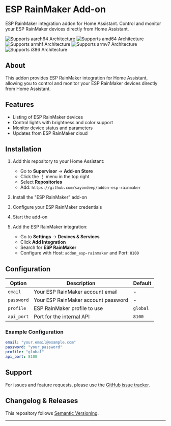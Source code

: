 # ESP RainMaker Add-on

ESP RainMaker integration addon for Home Assistant. Control and monitor your ESP RainMaker devices directly from Home Assistant.

![Supports aarch64 Architecture][aarch64-shield]
![Supports amd64 Architecture][amd64-shield]
![Supports armhf Architecture][armhf-shield]
![Supports armv7 Architecture][armv7-shield]
![Supports i386 Architecture][i386-shield]

## About

This addon provides ESP RainMaker integration for Home Assistant, allowing you to control and monitor your ESP RainMaker devices directly from Home Assistant.

## Features

- Listing of ESP RainMaker devices
- Control lights with brightness and color support
- Monitor device status and parameters
- Updates from ESP RainMaker cloud

## Installation

1. Add this repository to your Home Assistant:
   - Go to **Supervisor** → **Add-on Store**
   - Click the **⋮** menu in the top right
   - Select **Repositories**
   - Add: `https://github.com/sayondeep/addon-esp-rainmaker`

2. Install the "ESP RainMaker" add-on

3. Configure your ESP RainMaker credentials

4. Start the add-on

5. Add the ESP RainMaker integration:
   - Go to **Settings** → **Devices & Services**
   - Click **Add Integration**
   - Search for **ESP RainMaker**
   - Configure with Host: `addon_esp-rainmaker` and Port: `8100`

## Configuration

| Option | Description | Default |
|--------|-------------|---------|
| `email` | Your ESP RainMaker account email | - |
| `password` | Your ESP RainMaker account password | - |
| `profile` | ESP RainMaker profile to use | `global` |
| `api_port` | Port for the internal API | `8100` |

### Example Configuration

```yaml
email: "your.email@example.com"
password: "your_password"
profile: "global"
api_port: 8100
```

## Support

For issues and feature requests, please use the [GitHub issue tracker](https://github.com/sayondeep/addon-esp-rainmaker/issues).

## Changelog & Releases

This repository follows [Semantic Versioning](https://semver.org/spec/v2.0.0.html).

---

[aarch64-shield]: https://img.shields.io/badge/aarch64-yes-green.svg
[amd64-shield]: https://img.shields.io/badge/amd64-yes-green.svg
[armhf-shield]: https://img.shields.io/badge/armhf-yes-green.svg
[armv7-shield]: https://img.shields.io/badge/armv7-yes-green.svg
[i386-shield]: https://img.shields.io/badge/i386-yes-green.svg